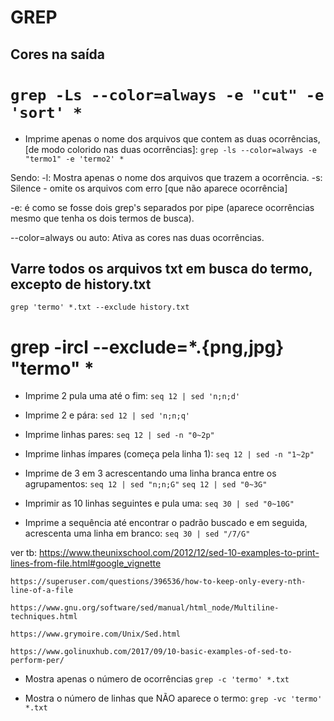 # GREP 

## Cores na saída
` grep -Ls --color=always -e "cut" -e 'sort' * `
=======
- Imprime apenas o nome dos arquivos que contem as duas ocorrências, [de modo colorido nas duas ocorrências]:
` grep -ls --color=always -e "termo1" -e 'termo2' * `


Sendo:
 -l: Mostra apenas o nome dos arquivos que trazem a ocorrência.
 -s: Silence - omite os arquivos com erro [que não aparece ocorrência]

 -e: é como se fosse dois grep's separados por pipe (aparece ocorrências mesmo que tenha os dois termos de busca).

--color=always ou auto: Ativa as cores nas duas ocorrências.



## Varre todos os arquivos txt em busca do termo, excepto de history.txt
`grep 'termo' *.txt --exclude history.txt`

grep -ircl --exclude=*.{png,jpg} "termo" *
=======
- Imprime 2 pula uma até o fim:
`seq 12 | sed 'n;n;d'`

- Imprime 2 e pára:
`sed 12 | sed 'n;n;q'`

- Imprime linhas pares:
`seq 12 | sed -n "0~2p"`

- Imprime linhas ímpares (começa pela linha 1):
`seq 12 | sed -n "1~2p"`

- Imprime de 3 em 3 acrescentando uma linha branca entre os agrupamentos: 
`seq 12 | sed "n;n;G"`
`seq 12 | sed "0~3G"`

- Imprimir as 10 linhas seguintes e pula uma:
`seq 30 | sed "0~10G"`

- Imprime a sequência até encontrar o padrão buscado e em seguida, acrescenta uma linha em branco:
`seq 30 | sed "/7/G"`


ver tb:
	https://www.theunixschool.com/2012/12/sed-10-examples-to-print-lines-from-file.html#google_vignette

	https://superuser.com/questions/396536/how-to-keep-only-every-nth-line-of-a-file

	https://www.gnu.org/software/sed/manual/html_node/Multiline-techniques.html

	https://www.grymoire.com/Unix/Sed.html

	https://www.golinuxhub.com/2017/09/10-basic-examples-of-sed-to-perform-per/


- Mostra apenas o número de ocorrências 
`grep -c 'termo' *.txt`

- Mostra o número de linhas que NÃO aparece o termo:
`grep -vc 'termo' *.txt`



